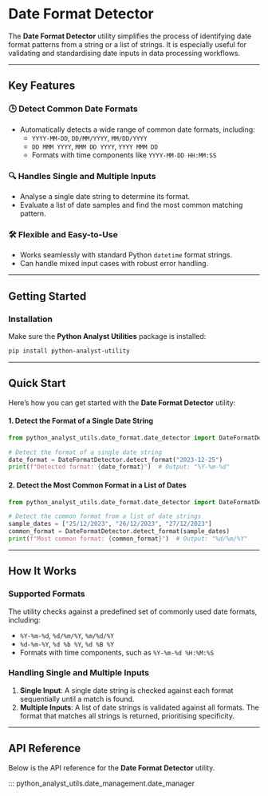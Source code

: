 # Date Format Detector

The **Date Format Detector** utility simplifies the process of identifying date format patterns from a string or a list of strings. It is especially useful for validating and standardising date inputs in data processing workflows.

---

## Key Features

### 🕒 Detect Common Date Formats
- Automatically detects a wide range of common date formats, including:
  - `YYYY-MM-DD`, `DD/MM/YYYY`, `MM/DD/YYYY`
  - `DD MMM YYYY`, `MMM DD YYYY`, `YYYY MMM DD`
  - Formats with time components like `YYYY-MM-DD HH:MM:SS`

### 🔍 Handles Single and Multiple Inputs
- Analyse a single date string to determine its format.
- Evaluate a list of date samples and find the most common matching pattern.

### 🛠️ Flexible and Easy-to-Use
- Works seamlessly with standard Python `datetime` format strings.
- Can handle mixed input cases with robust error handling.

---

## Getting Started

### Installation

Make sure the **Python Analyst Utilities** package is installed:

```bash
pip install python-analyst-utility
```

---

## Quick Start

Here’s how you can get started with the **Date Format Detector** utility:

#### 1. Detect the Format of a Single Date String

```python
from python_analyst_utils.date_format.date_detector import DateFormatDetector

# Detect the format of a single date string
date_format = DateFormatDetector.detect_format("2023-12-25")
print(f"Detected format: {date_format}")  # Output: "%Y-%m-%d"
```

#### 2. Detect the Most Common Format in a List of Dates

```python
from python_analyst_utils.date_format.date_detector import DateFormatDetector

# Detect the common format from a list of date strings
sample_dates = ["25/12/2023", "26/12/2023", "27/12/2023"]
common_format = DateFormatDetector.detect_format(sample_dates)
print(f"Most common format: {common_format}")  # Output: "%d/%m/%Y"
```

---

## How It Works

### Supported Formats
The utility checks against a predefined set of commonly used date formats, including:
- `%Y-%m-%d`, `%d/%m/%Y`, `%m/%d/%Y`
- `%d-%m-%Y`, `%d %b %Y`, `%d %B %Y`
- Formats with time components, such as `%Y-%m-%d %H:%M:%S`

### Handling Single and Multiple Inputs
1. **Single Input**: A single date string is checked against each format sequentially until a match is found.
2. **Multiple Inputs**: A list of date strings is validated against all formats. The format that matches all strings is returned, prioritising specificity.

---

## API Reference

Below is the API reference for the **Date Format Detector** utility.

::: python_analyst_utils.date_management.date_manager